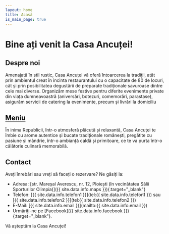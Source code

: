 ```yaml
---
layout: home
title: Acasă
is_main_page: true
---
```


<h1 class="post-title">Bine ați venit la Casa Ancuței!</h1>

## Despre noi

Amenajată în stil rustic, Casa Ancuței vă oferă întoarcerea la tradiții, atât prin ambientul creat în incinta restaurantului cu o capacitate de 80 de locuri, cât și prin posibilitatea degustării de preparate tradiționale savuroase dintre cele mai diverse.
Organizăm mese festive pentru diferite evenimente private din viața dumneavoastră (aniversări, botezuri, comemorări, parastase), asigurăm servicii de catering la evenimente, precum și livrări la domiciliu

## <a class="page-link" href="{{ site.baseurl }}/meniu" style="color: black">Meniu</a>

În inima Republicii, într-o atmosferă plăcută și relaxantă, Casa Ancuței te îmbie cu arome autentice și bucate tradiționale românești, pregătite cu pasiune și mândrie, într-o ambianță caldă și primitoare, ce te va purta într-o călătorie culinară memorabilă.

## Contact

Aveți înrebări sau vreți să faceți o rezervare? Ne găsiți la:
- Adresa: [str. Mareșal Averescu, nr. 12, Ploiești (în vecinătatea Sălii Sporturilor Olimpia)]({{ site.data.info.maps }}){:target="_blank"}
- Telefon: [{{ site.data.info.telefon1 }}](tel:{{ site.data.info.telefon1 }}) sau [{{ site.data.info.telefon2 }}](tel:{{ site.data.info.telefon2 }})
- E-Mail: [{{ site.data.info.email }}](mailto:{{ site.data.info.email }})
- Urmăriți-ne pe [Facebook]({{ site.data.info.facebook }}){:target="_blank"}.

Vă așteptăm la Casa Ancuței!

